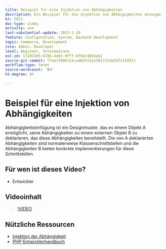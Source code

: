 ```yaml
---
title: Beispiel für eine Injektion von Abhängigkeiten
description: Ein Beispiel für die Injektion von Abhängigkeiten anzeigen.
kt: 5621
doc-type: video
activity: use
last-substantial-update: 2023-2-10
feature: Configuration, System, Backend Development
topic: Commerce, Development
role: Admin, Developer
level: Beginner, Intermediate
exl-id: 17203385-6786-4dd2-9fff-8fb6c4024eb2
source-git-commit: f7aa1f0063cbcad6d331a13817214b1bf2158571
workflow-type: tm+mt
source-wordcount: '83'
ht-degree: 0%

---
```


# Beispiel für eine Injektion von Abhängigkeiten

Abhängigkeitseinfügung ist ein Designmuster, das es einem Objekt A ermöglicht, seine Abhängigkeiten zu einem externen Objekt B zu deklarieren, das diese Abhängigkeiten bereitstellt. Die von A deklarierten Abhängigkeiten sind normalerweise Klassenschnittstellen und die Abhängigkeiten B bieten konkrete Implementierungen für diese Schnittstellen.

## Für wen ist dieses Video?

- Entwickler

## Videoinhalt

>[!VIDEO](https://video.tv.adobe.com/v/35799?quality=12&learn=on)

## Nützliche Ressourcen

- [Injektion der Abhängigkeit](https://developer.adobe.com/commerce/php/development/components/dependency-injection/)
- [PHP-Entwicklerhandbuch](https://developer.adobe.com/commerce/php/development/)
